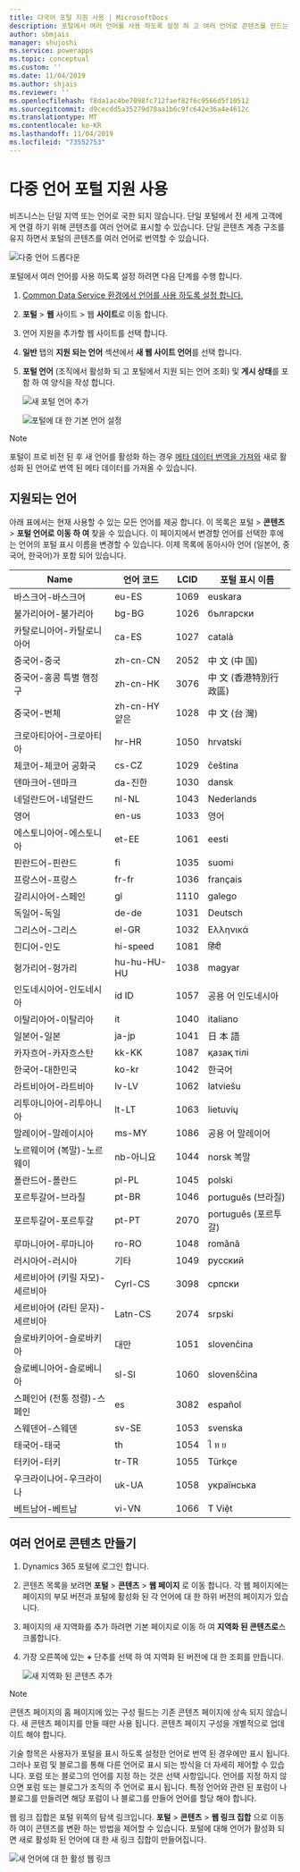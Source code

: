 ```yaml
---
title: 다국어 포털 지원 사용 | MicrosoftDocs
description: 포털에서 여러 언어를 사용 하도록 설정 하 고 여러 언어로 콘텐츠를 만드는 방법에 대 한 지침입니다.
author: sbmjais
manager: shujoshi
ms.service: powerapps
ms.topic: conceptual
ms.custom: ''
ms.date: 11/04/2019
ms.author: shjais
ms.reviewer: ''
ms.openlocfilehash: f8da1ac4be7098fc712faef82f6c9566d5f10512
ms.sourcegitcommit: d9cecdd5a35279d78aa1b6c9fc642e36a4e4612c
ms.translationtype: MT
ms.contentlocale: ko-KR
ms.lasthandoff: 11/04/2019
ms.locfileid: "73552753"
---
```

# <a name="enable-multiple-language-portal-support"></a>다중 언어 포털 지원 사용
비즈니스는 단일 지역 또는 언어로 국한 되지 않습니다. 단일 포털에서 전 세계 고객에 게 연결 하기 위해 콘텐츠를 여러 언어로 표시할 수 있습니다. 단일 콘텐츠 계층 구조를 유지 하면서 포털의 콘텐츠를 여러 언어로 번역할 수 있습니다.

![다중 언어 드롭다운](../media/multi-language-dropdown.png "다중 언어 드롭다운 목록")  

포털에서 여러 언어를 사용 하도록 설정 하려면 다음 단계를 수행 합니다.

1. [Common Data Service 환경에서 언어를 사용 하도록 설정 합니다.](https://technet.microsoft.com/library/dn832148.aspx)  
2. **포털** > **웹** 사이트 > 웹 **사이트**로 이동 합니다.
3. 언어 지원을 추가할 웹 사이트를 선택 합니다.
4. **일반** 탭의 **지원 되는 언어** 섹션에서 **새 웹 사이트 언어**를 선택 합니다.
5. **포털 언어** (조직에서 활성화 되 고 포털에서 지원 되는 언어 조회) 및 **게시 상태**를 포함 하 여 양식을 작성 합니다.

   ![새 포털 언어 추가](../media/add-new-portal-language.png "새 포털 언어 추가")

   ![포털에 대 한 기본 언어 설정](../media/set-default-language-portal.png "포털에 대 한 기본 언어 설정")

> [!Note]
> 포털이 프로 비전 된 후 새 언어를 활성화 하는 경우 [메타 데이터 번역을 가져와](../admin/import-metadata-translation.md) 새로 활성화 된 언어로 번역 된 메타 데이터를 가져올 수 있습니다.

## <a name="supported-languages"></a>지원되는 언어

아래 표에서는 현재 사용할 수 있는 모든 언어를 제공 합니다. 이 목록은 포털 &gt; **콘텐츠** &gt; **포털 언어로** **이동 하 여** 찾을 수 있습니다. 이 페이지에서 변경할 언어를 선택한 후에는 언어의 포털 표시 이름을 변경할 수 있습니다. 이제 목록에 동아시아 언어 (일본어, 중국어, 한국어)가 포함 되어 있습니다.

| **Name**                           | **언어 코드** | **LCID** | **포털 표시 이름** |
|------------------------------------|-------------------|----------|-------------------------|
| 바스크어-바스크어                    | eu-ES             | 1069     | euskara                 |
| 불가리아어-불가리아               | bg-BG             | 1026     | български               |
| 카탈로니아어-카탈로니아어                  | ca-ES             | 1027     | català                  |
| 중국어-중국                    | zh-cn-CN             | 2052     | 中 文 (中 国)              |
| 중국어-홍콩 특별 행정구            | zh-cn-HK             | 3076     | 中 文 (香港特別行政區)    |
| 중국어-번체              | zh-cn-HY 얕은             | 1028     | 中 文 (台 灣)              |
| 크로아티아어-크로아티아                 | hr-HR             | 1050     | hrvatski                |
| 체코어-체코어 공화국             | cs-CZ             | 1029     | čeština                 |
| 덴마크어-덴마크                   | da-진한             | 1030     | dansk                   |
| 네덜란드어-네덜란드                | nl-NL             | 1043     | Nederlands              |
| 영어                            | en-us             | 1033     | 영어                 |
| 에스토니아어-에스토니아                 | et-EE             | 1061     | eesti                   |
| 핀란드어-핀란드                  | fi             | 1035     | suomi                   |
| 프랑스어-프랑스                    | fr-fr             | 1036     | français                |
| 갈리시아어-스페인                   | gl             | 1110     | galego                  |
| 독일어-독일                   | de-de             | 1031     | Deutsch                 |
| 그리스어-그리스                     | el-GR             | 1032     | Ελληνικά                |
| 힌디어-인도                      | hi-speed             | 1081     | हिंदी                   |
| 헝가리어-헝가리                | hu-hu-HU-HU             | 1038     | magyar                  |
| 인도네시아어-인도네시아             | id ID             | 1057     | 공용 어 인도네시아        |
| 이탈리아어-이탈리아                    | it             | 1040     | italiano                |
| 일본어-일본                   | ja-jp             | 1041     | 日 本 語                  |
| 카자흐어-카자흐스탄                | kk-KK             | 1087     | қазақ тілі              |
| 한국어-대한민국                     | ko-kr             | 1042     | 한국어                  |
| 라트비아어-라트비아                   | lv-LV             | 1062     | latviešu                |
| 리투아니아어-리투아니아             | lt-LT             | 1063     | lietuvių                |
| 말레이어-말레이시아                   | ms-MY             | 1086     | 공용 어 말레이어           |
| 노르웨이어 (복말)-노르웨이        | nb-아니요             | 1044     | norsk 복말            |
| 폴란드어-폴란드                    | pl-PL             | 1045     | polski                  |
| 포르투갈어-브라질                | pt-BR             | 1046     | português (브라질)      |
| 포르투갈어-포르투갈              | pt-PT             | 2070     | português (포르투갈)    |
| 루마니아어-루마니아                 | ro-RO             | 1048     | română                  |
| 러시아어-러시아                   | 기타             | 1049     | русский                 |
| 세르비아어 (키릴 자모)-세르비아        | Cyrl-CS        | 3098     | српски                  |
| 세르비아어 (라틴 문자)-세르비아           | Latn-CS        | 2074     | srpski                  |
| 슬로바키아어-슬로바키아                  | 대만             | 1051     | slovenčina              |
| 슬로베니아어-슬로베니아               | sl-SI             | 1060     | slovenščina             |
| 스페인어 (전통 정렬)-스페인 | es             | 3082     | español                 |
| 스웨덴어-스웨덴                   | sv-SE             | 1053     | svenska                 |
| 태국어-태국                    | th             | 1054     | ไ ท ย                     |
| 터키어-터키                   | tr-TR             | 1055     | Türkçe                  |
| 우크라이나어-우크라이나                | uk-UA             | 1058     | українська              |
| 베트남어-베트남               | vi-VN             | 1066     | T Việt              |

## <a name="create-content-in-multiple-languages"></a>여러 언어로 콘텐츠 만들기

1. Dynamics 365 포털에 로그인 합니다.
2. 콘텐츠 목록을 보려면 **포털** > **콘텐츠** > **웹 페이지** 로 이동 합니다. 각 웹 페이지에는 페이지의 부모 버전과 포털에 활성화 된 각 언어에 대 한 하위 버전의 페이지가 있습니다.
3. 페이지의 새 지역화를 추가 하려면 기본 페이지로 이동 하 여 **지역화 된 콘텐츠로**스크롤합니다.
4. 가장 오른쪽에 있는 **+** 단추를 선택 하 여 지역화 된 버전에 대 한 조회를 만듭니다.

    ![새 지역화 된 콘텐츠 추가](../media/add-new-localized-content.png "새 지역화 된 콘텐츠 추가")  

> [!Note]
> 콘텐츠 페이지의 홈 페이지에 있는 구성 필드는 기존 콘텐츠 페이지에 상속 되지 않습니다. 새 콘텐츠 페이지를 만들 때만 사용 됩니다. 콘텐츠 페이지 구성을 개별적으로 업데이트 해야 합니다.

기술 항목은 사용자가 포털을 표시 하도록 설정한 언어로 번역 된 경우에만 표시 됩니다. 그러나 포럼 및 블로그를 통해 다른 언어로 표시 되는 방식을 더 자세히 제어할 수 있습니다. 포럼 또는 블로그의 언어를 지정 하는 것은 선택 사항입니다. 언어를 지정 하지 않으면 포럼 또는 블로그가 조직의 주 언어로 표시 됩니다. 특정 언어와 관련 된 포럼이 나 블로그를 만들려면 해당 포럼이 나 블로그를 만들어 언어를 할당 해야 합니다.

웹 링크 집합은 포털 위쪽의 탐색 링크입니다. **포털** > **콘텐츠** > **웹 링크 집합** 으로 이동 하 여이 콘텐츠를 변환 하는 방법을 제어할 수 있습니다. 포털에 대해 언어가 활성화 되 면 새로 활성화 된 언어에 대 한 새 링크 집합이 만들어집니다.

![새 언어에 대 한 활성 웹 링크](../media/active-weblink-new-language.png "새 언어에 대 한 활성 웹 링크")
